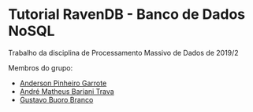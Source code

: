 # Tutorial RavenDB - Banco de Dados NoSQL

Trabalho da disciplina de Processamento Massivo de Dados de 2019/2

Membros do grupo:
- [Anderson Pinheiro Garrote](https://github.com/AndersonGarrote)
- [André Matheus Bariani Trava](https://github.com/andrebariani)
- [Gustavo Buoro Branco](https://github.com/gustavobbs)

